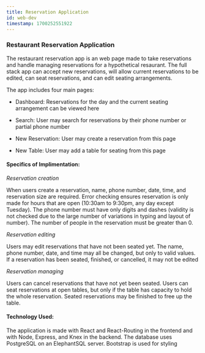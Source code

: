 ```yaml
---
title: Reservation Application
id: web-dev
timestamp: 1700252551922
---
```


### Restaurant Reservation Application

The restaurant reservation app is an web page made to take reservations and handle managing reservations for a hypothetical resaurant. The full stack app can accept new reservations, will allow current reservations to be edited, can seat reservations, and can edit seating arrangements.

The app includes four main pages: 

- Dashboard: Reservations for the day and the current seating arrangement can be viewed here

- Search: User may search for reservations by their phone number or partial phone number

- New Reservation: User may create a reservation from this page

- New Table: User may add a table for seating from this page

#### Specifics of Implimentation:

*Reservation creation*

When users create a reservation, name, phone number, date, time, and reservation size are required. Error checking ensures reservation is only made for hours that are open (10:30am to 9:30pm, any day except Tuesday). The phone number must have only digits and dashes (validity is not checked due to the large number of variations in typing and layout of number). The number of people in the reservation must be greater than 0.

*Reservation editing*

Users may edit reservations that have not been seated yet. The name, phone number, date, and time may all be changed, but only to valid values. If a reservation has been seated, finished, or cancelled, it may not be edited

*Reservation managing*

Users can cancel reservations that have not yet been seated. Users can seat reservations at open tables, but only if the table has capacity to hold the whole reservation. Seated reservations may be finished to free up the table. 

#### Technology Used:

The application is made with React and React-Routing in the frontend and with Node, Express, and Knex in the backend. The database uses PostgreSQL on an ElephantSQL server. Bootstrap is used for styling